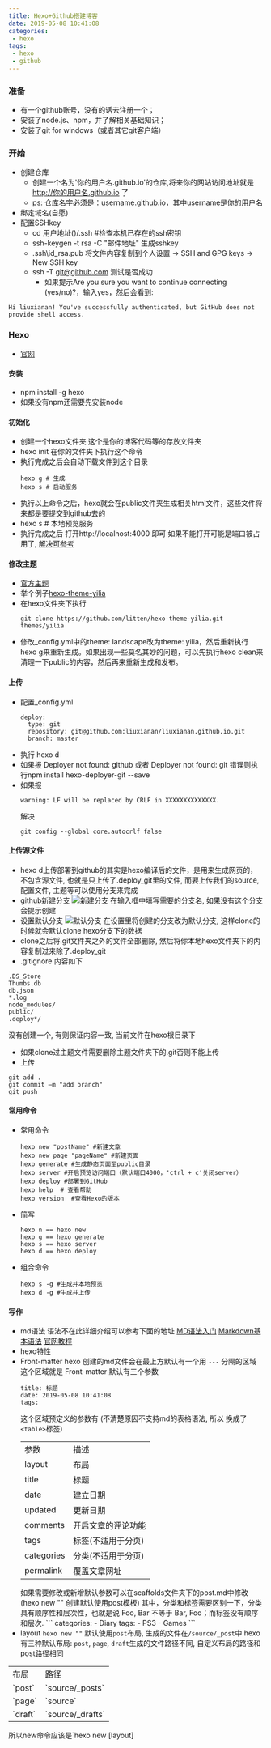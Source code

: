 ```yaml
---
title: Hexo+Github搭建博客
date: 2019-05-08 10:41:08
categories:
 - hexo
tags:
 - hexo
 - github
---
```


### 准备
 * 有一个github账号，没有的话去注册一个；
 * 安装了node.js、npm，并了解相关基础知识；
 * 安装了git for windows（或者其它git客户端）
<!--more-->

### 开始
 * 创建仓库
    * 创建一个名为'你的用户名.github.io'的仓库,将来你的网站访问地址就是 http://你的用户名.github.io 了
    * ps: 仓库名字必须是：username.github.io，其中username是你的用户名
 * 绑定域名(自愿)
 * 配置SSHkey
    * cd 用户地址()/.ssh #检查本机已存在的ssh密钥
    * ssh-keygen -t rsa -C "邮件地址" 生成sshkey
    * .ssh\id_rsa.pub 将文件内容复制到个人设置 -> SSH and GPG keys -> New SSH key
    * ssh -T git@github.com 测试是否成功
        * 如果提示Are you sure you want to continue connecting (yes/no)?，输入yes，然后会看到:
```
Hi liuxianan! You've successfully authenticated, but GitHub does not provide shell access.
```

### Hexo
 * [官网](https://hexo.io/zh-cn/)

#### 安装
 * npm install -g hexo
 * 如果没有npm还需要先安装node

#### 初始化
 * 创建一个hexo文件夹 这个是你的博客代码等的存放文件夹
 * hexo init  在你的文件夹下执行这个命令
 * 执行完成之后会自动下载文件到这个目录
    ```
    hexo g # 生成
    hexo s # 启动服务
    ```
 * 执行以上命令之后，hexo就会在public文件夹生成相关html文件，这些文件将来都是要提交到github去的
 * hexo s # 本地预览服务
 * 执行完成之后 打开http://localhost:4000 即可 如果不能打开可能是端口被占用了, [解决可参考](http://blog.liuxianan.com/windows-port-bind.html)

#### 修改主题
 * [官方主题](https://hexo.io/themes/)
 * 举个例子[hexo-theme-yilia](https://github.com/litten/hexo-theme-yilia)
 * 在hexo文件夹下执行
    ```
    git clone https://github.com/litten/hexo-theme-yilia.git themes/yilia
    ```
 * 修改_config.yml中的theme: landscape改为theme: yilia，然后重新执行hexo g来重新生成。如果出现一些莫名其妙的问题，可以先执行hexo clean来清理一下public的内容，然后再来重新生成和发布。

#### 上传
 * 配置_config.yml
    ```
    deploy:
      type: git
      repository: git@github.com:liuxianan/liuxianan.github.io.git
      branch: master
    ```
 * 执行 hexo d
 * 如果报 Deployer not found: github 或者 Deployer not found: git 错误则执行npm install hexo-deployer-git --save
 * 如果报
    ```
    warning: LF will be replaced by CRLF in XXXXXXXXXXXXXX.
    ```
    解决
    ```
    git config --global core.autocrlf false
    ```

#### 上传源文件
  * hexo d上传部署到github的其实是hexo编译后的文件，是用来生成网页的，不包含源文件, 也就是只上传了.deploy_git里的文件, 而要上传我们的source, 配置文件, 主题等可以使用分支来完成
  * github新建分支
    ![新建分支](/images/newBranch.png)
    在输入框中填写需要的分支名, 如果没有这个分支会提示创建
  * 设置默认分支
    ![默认分支](/images/默认分支.png)
    在设置里将创建的分支改为默认分支, 这样clone的时候就会默认clone hexo分支下的数据
  * clone之后将.git文件夹之外的文件全部删除, 然后将你本地hexo文件夹下的内容复制过来除了.deploy_git
  * .gitignore 内容如下
  ```
  .DS_Store
  Thumbs.db
  db.json
  *.log
  node_modules/
  public/
  .deploy*/
  ```
  没有创建一个, 有则保证内容一致, 当前文件在hexo根目录下
  * 如果clone过主题文件需要删除主题文件夹下的.git否则不能上传
  * 上传
  ```
  git add .
  git commit –m "add branch"
  git push
  ```

#### 常用命令
 * 常用命令
     ```
    hexo new "postName" #新建文章
    hexo new page "pageName" #新建页面
    hexo generate #生成静态页面至public目录
    hexo server #开启预览访问端口（默认端口4000，'ctrl + c'关闭server）
    hexo deploy #部署到GitHub
    hexo help  # 查看帮助
    hexo version  #查看Hexo的版本
    ```

 * 简写
    ```
    hexo n == hexo new
    hexo g == hexo generate
    hexo s == hexo server
    hexo d == hexo deploy
    ```
 * 组合命令
    ```
    hexo s -g #生成并本地预览
    hexo d -g #生成并上传
    ```

#### 写作
 * md语法
   语法不在此详细介绍可以参考下面的地址
   [MD语法入门](https://www.jianshu.com/p/399e5a3c7cc5)
    [Markdown基本语法](https://www.jianshu.com/p/191d1e21f7ed)
    [官网教程](http://www.markdown.cn/)
 * hexo特性
  * Front-matter
    hexo 创建的md文件会在最上方默认有一个用 `---` 分隔的区域这个区域就是 Front-matter
    默认有三个参数
    ```
    title: 标题
    date: 2019-05-08 10:41:08
    tags:
    ```
    这个区域预定义的参数有  (不清楚原因不支持md的表格语法, 所以 换成了`<table>`标签)
    <table>    <tr><td>参数</td><td>描述</td></tr>    <tr><td>layout</td><td>布局</td></tr>    <tr><td>title</td><td>标题</td></tr>    <tr><td>date</td><td>建立日期</td></tr>    <tr><td>updated</td><td>更新日期</td></tr>    <tr><td>comments</td><td>开启文章的评论功能</td></tr>    <tr><td>tags</td><td>标签(不适用于分页)</td></tr>    <tr><td>categories</td><td>分类(不适用于分页)</td></tr>  <tr><td>permalink</td><td>覆盖文章网址</td></tr>    </table>
    如果需要修改或新增默认参数可以在scaffolds文件夹下的post.md中修改(hexo new "" 创建默认使用post模板)
    其中，分类和标签需要区别一下，分类具有顺序性和层次性，也就是说 Foo, Bar 不等于 Bar, Foo；而标签没有顺序和层次.
    ```
    categories:
    - Diary
    tags:
    - PS3
    - Games
    ```
  * layout
  `hexo new ""` 默认使用`post`布局, 生成的文件在`/source/_post`中
  hexo 有三种默认布局: `post`, `page`, `draft`生成的文件路径不同, 自定义布局的路径和post路径相同
  <table>  <tr> <td>布局</td> <td>路径</td> </tr> <tr><td>`post`</td> <td>`source/_posts`</td> </tr> <tr><td>`page`</td> <td>`source`</td></tr>  <tr><td>`draft`</td> <td>`source/_drafts`</td></tr>  </table>
  所以new命令应该是`hexo new [layout] <title>` 默认layout是post

   * page
   `hexo new page "newPage"`用于另起一页, 会在source下创建一个名为newPage的文件夹和index.md的文件, newPage的路径就是`http://xxx.xxx/board`
   * draft
   `hexo new draft newpage`draft文件是草稿文件, 并不会直接展示在首页列表, 要预览草稿文件需要`hexo server --draft`, 发表草稿文件则为`hexo publish draft newpage`

 * 图片
  * 少量图片可以在source文件夹下新建images文件夹然后将图片复制到文件夹下, 引用方式为`![title](images/a.jpeg)`
  * 大量图片时需要在根目录的_config文件中将`post_asset_folder`置为true, 这样在`hexo new ""`时会随之生成一个同名文件夹, 可以将图片复制到文件夹下, 引用方式`![](a.jpeg)`这种方式并不会将图片展示在首页列表中.
  需要在首页列表中展示图片则引用方式如下:
  ```
  {% asset_img a.jpeg This is an example image %}
  ```
  当在主题中设置首页列表不显示文章全部信息时大概率上面的方式也不会在首页列表中显示图片
  搭建暂时就只有这些内容, 我会在另一篇文章中详细介绍我的hexo和主题是如何配置的

### 引用及参考
 * https://www.cnblogs.com/liuxianan/p/build-blog-website-by-hexo-github.html
 * https://blog.csdn.net/sinat_37781304/article/details/82729029

